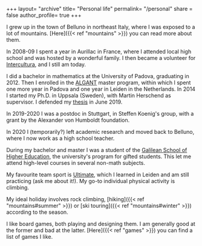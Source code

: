 +++
layout= "archive"
title= "Personal life"
permalink= "/personal"
share = false
author_profile= true
+++

I grew up in the town of Belluno in northeast Italy, where I was exposed to a lot of mountains. 
[Here]({{< ref "mountains" >}}) you can read more about them. 

In 2008-09 I spent a year in Aurillac in France, where I attended local high school and was hosted by a wonderful family. I then became a volunteer for [Intercultura](https://www.intercultura.it/), and I still am today.

I did a bachelor in mathematics at the University of Padova, graduating in 2012. Then I enrolled in the [ALGANT](http://algant.eu/index.php) master program, within which I spent one more year in Padova and one year in Leiden in the Netherlands. 
In 2014 I started my Ph.D. in Uppsala (Sweden), with Martin Herschend as supervisor. I defended my [thesis](/files/thesis.pdf) in June 2019.

In 2019-2020 I was a postdoc in Stuttgart, in Steffen Koenig's group, with a grant by the Alexander von Humboldt foundation. 

In 2020 I (temporarily?) left academic research and moved back to Belluno, where I now work as a high school teacher.

During my bachelor and master I was a student of the [Galilean School of Higher Education](http://www.unipd-scuolagalileiana.it/en/content/galilean-school), the university's program for gifted students. This let me attend high-level courses in several non-math subjects.

My favourite team sport is [Ultimate](https://en.wikipedia.org/wiki/Ultimate_(sport)), which I learned in Leiden and am still practicing (ask me about it!). My go-to individual physical activity is climbing.

My ideal holiday involves rock climbing, [hiking]({{< ref "mountains#summer" >}}) or [ski touring]({{< ref "mountains#winter" >}}) according to the season.

I like board games, both playing and designing them. I am generally good at the former and bad at the latter. [Here]({{< ref "games" >}}) you can find a list of games I like.





